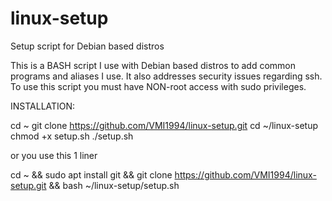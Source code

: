 # linux-setup
Setup script for Debian based distros

This is a BASH script I use with Debian based distros to add common programs and aliases I use.
It also addresses security issues regarding ssh.  To use this script you must have NON-root access
with sudo privileges.

INSTALLATION:

cd ~
git clone https://github.com/VMI1994/linux-setup.git
cd ~/linux-setup
chmod +x setup.sh
./setup.sh

or you use this 1 liner

cd ~ && sudo apt install git && git clone https://github.com/VMI1994/linux-setup.git && bash ~/linux-setup/setup.sh
